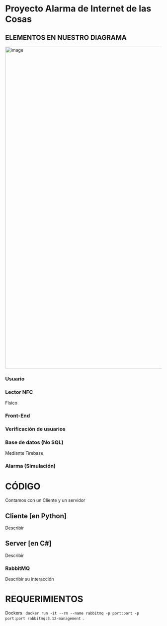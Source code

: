 # Proyecto Alarma de Internet de las Cosas

## ELEMENTOS EN NUESTRO DIAGRAMA
<img width="1037" alt="image" src="https://github.com/ChristopheTuz/proyecto-iot-alarma/assets/60182870/038c80b2-aa72-446d-bd87-373e3d0711ea">

### Usuario

### Lector NFC
Físico

### Front-End

### Verificación de usuarios

### Base de datos (No SQL)
Mediante Firebase

### Alarma (Simulación)


# CÓDIGO
Contamos con un Cliente y un servidor 

## Cliente [en Python]
Describir

## Server [en C#]
Describir

### RabbitMQ 
Describir su interacción

# REQUERIMIENTOS
Dockers
<code>
docker run -it --rm --name rabbitmq -p port:port -p port:port rabbitmq:3.12-management
</code>.

